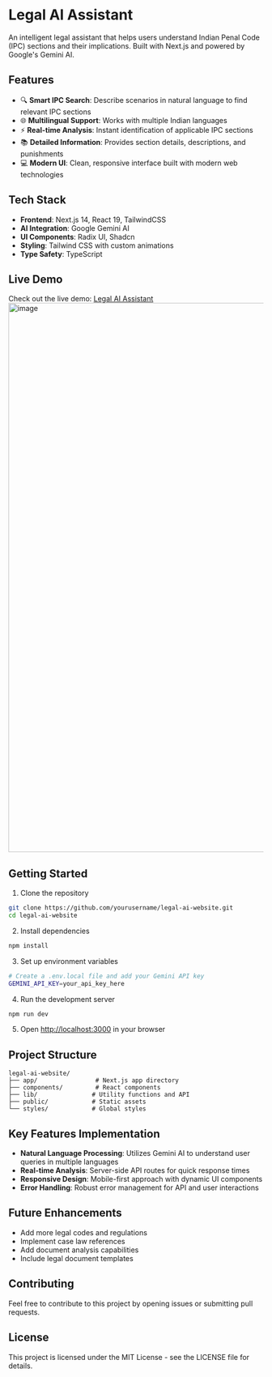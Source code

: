 # Legal AI Assistant

An intelligent legal assistant that helps users understand Indian Penal Code (IPC) sections and their implications. Built with Next.js and powered by Google's Gemini AI.

## Features

- 🔍 **Smart IPC Search**: Describe scenarios in natural language to find relevant IPC sections
- 🌐 **Multilingual Support**: Works with multiple Indian languages
- ⚡ **Real-time Analysis**: Instant identification of applicable IPC sections
- 📚 **Detailed Information**: Provides section details, descriptions, and punishments
- 💻 **Modern UI**: Clean, responsive interface built with modern web technologies

## Tech Stack

- **Frontend**: Next.js 14, React 19, TailwindCSS
- **AI Integration**: Google Gemini AI
- **UI Components**: Radix UI, Shadcn
- **Styling**: Tailwind CSS with custom animations
- **Type Safety**: TypeScript

## Live Demo

Check out the live demo: [Legal AI Assistant](https://legal420ai-orv15ojpo-harshs-projects-7fc72ff5.vercel.app)
<img width="1085" alt="image" src="https://github.com/user-attachments/assets/2ac5151b-0345-4879-a4dc-abfc4b56a5f3" />


## Getting Started

1. Clone the repository
```bash
git clone https://github.com/yourusername/legal-ai-website.git
cd legal-ai-website
```

2. Install dependencies
```bash
npm install
```

3. Set up environment variables
```bash
# Create a .env.local file and add your Gemini API key
GEMINI_API_KEY=your_api_key_here
```

4. Run the development server
```bash
npm run dev
```

5. Open [http://localhost:3000](http://localhost:3000) in your browser

## Project Structure

```
legal-ai-website/
├── app/                # Next.js app directory
├── components/         # React components
├── lib/               # Utility functions and API
├── public/            # Static assets
└── styles/            # Global styles
```

## Key Features Implementation

- **Natural Language Processing**: Utilizes Gemini AI to understand user queries in multiple languages
- **Real-time Analysis**: Server-side API routes for quick response times
- **Responsive Design**: Mobile-first approach with dynamic UI components
- **Error Handling**: Robust error management for API and user interactions

## Future Enhancements

- Add more legal codes and regulations
- Implement case law references
- Add document analysis capabilities
- Include legal document templates

## Contributing

Feel free to contribute to this project by opening issues or submitting pull requests.

## License

This project is licensed under the MIT License - see the LICENSE file for details. 
